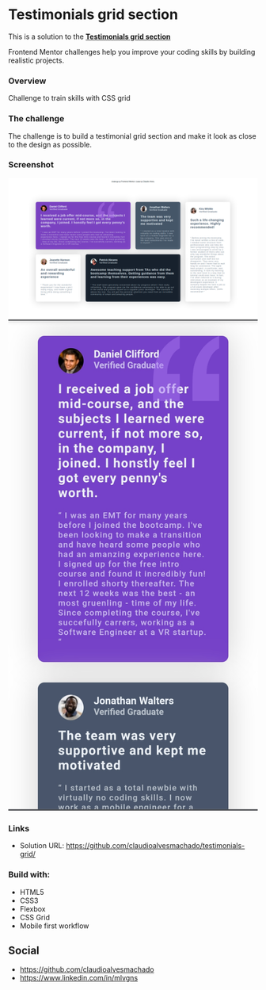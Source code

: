 # Testimonials grid section

This is a solution to the <strong> <a href="https://www.frontendmentor.io/challenges/testimonials-grid-section-Nnw6J7Un7">Testimonials grid section</a> </strong> 

Frontend Mentor challenges help you improve your coding skills by building realistic projects.

### Overview
Challenge to train skills with CSS grid

### The challenge
The challenge is to build a testimonial grid section and make it look as close to the design as possible.

### Screenshot

<img src="desktop-design.png">
<img src="mobile-design.jpg">

### Links

 - Solution URL: https://github.com/claudioalvesmachado/testimonials-grid/
 

### Build with:

 - HTML5
 - CSS3
 - Flexbox
 - CSS Grid
 - Mobile first workflow
 
 

## Social

 - https://github.com/claudioalvesmachado
 - https://www.linkedin.com/in/mlvgns


